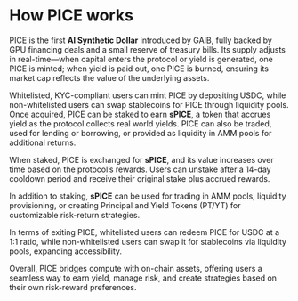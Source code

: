 # How PICE works

PICE is the first **AI Synthetic Dollar** introduced by GAIB, fully backed by GPU financing deals and a small reserve of treasury bills. Its supply adjusts in real-time—when capital enters the protocol or yield is generated, one PICE is minted; when yield is paid out, one PICE is burned, ensuring its market cap reflects the value of the underlying assets.

Whitelisted, KYC-compliant users can mint PICE by depositing USDC, while non-whitelisted users can swap stablecoins for PICE through liquidity pools. Once acquired, PICE can be staked to earn **sPICE**, a token that accrues yield as the protocol collects real world yields. PICE can also be traded, used for lending or borrowing, or provided as liquidity in AMM pools for additional returns.

When staked, PICE is exchanged for **sPICE**, and its value increases over time based on the protocol’s rewards. Users can unstake after a 14-day cooldown period and receive their original stake plus accrued rewards.

In addition to staking, **sPICE** can be used for trading in AMM pools, liquidity provisioning, or creating Principal and Yield Tokens (PT/YT) for customizable risk-return strategies.

In terms of exiting PICE, whitelisted users can redeem PICE for USDC at a 1:1 ratio, while non-whitelisted users can swap it for stablecoins via liquidity pools, expanding accessibility.

Overall, PICE bridges compute with on-chain assets, offering users a seamless way to earn yield, manage risk, and create strategies based on their own risk-reward preferences.&#x20;
